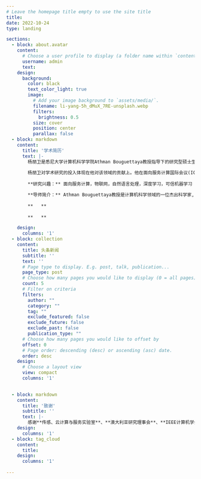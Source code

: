 ```yaml
---
# Leave the homepage title empty to use the site title
title:
date: 2022-10-24
type: landing

sections:
  - block: about.avatar
    content:
      # Choose a user profile to display (a folder name within `content/authors/`)
      username: admin
      text: 
    design:
      background:
        color: black
        text_color_light: true
        image:
          # Add your image background to `assets/media/`.
          filename: li-yang-5h_dMuX_7RE-unsplash.webp
          filters:
            brightness: 0.5
          size: cover
          position: center
          parallax: false
  - block: markdown
    content:
      title: '学术简历'
      text: |-
        杨朋卫是悉尼大学计算机科学学院Athman Bouguettaya教授指导下的研究型硕士生，拥有深厚的计算机科学与电子信息科学交叉学科背景。作为悉尼大学传感器、云和服务实验室的研究员，杨朋卫的学术追求是探索计算机科学的各个层面，包括众包、服务计算、深度学习和可信机器学习。
        
        杨朋卫对学术研究的投入体现在他对该领域的贡献上。他在面向服务计算国际会议(ICSOC，CCF-B)上成功发表了一篇演示论文，在IEEE普适计算和通信国际会议(PerCom，CCF-B)上发表了另一篇演示论文。此外，杨朋卫有一篇被IEEE国际万维网服务大会(ICWS，CCF-B)全文接收的研究长文。目前，他正计划扩大他的研究，并向服务计算领域的著名期刊IEEE Transactions on Services Computing（TSC，中科院JCR一区）提交扩展版本。杨朋卫的学术历程反映了他对计算机科学的热情和对在其领域产生影响的执着。
        
        **研究兴趣：** 面向服务计算，物联网，自然语言处理，深度学习，可信机器学习

        **导师简介：** Athman Bouguettaya教授是计算机科学领域的一位杰出科学家, 于2022年被评为服务计算与物联网领域全球前2%的顶尖学者。他是澳大利亚新南威尔士州悉尼大学的教授和计算机科学学院的前院长。他是澳大利亚服务科学协会的创始成员和前任主席。他曾任澳大利亚皇家墨尔本大学计算机科学与信息技术学院的教授和院长，以及澳大利亚联邦科学与工业研究组织服务计算领域的科学领袖。作为一名学者，他取得了极其卓越的成就，如IEEE院士、IEEE计算机协会杰出科学家、ACM杰出科学家、ACM杰出发言人以及WISE院士。他在2023年被任命为IEEE计算机协会院士评估委员会副主席。     
                
        **   ** 
        
        **   ** 

    design:
      columns: '1'
  - block: collection
    content:
      title: 头条新闻
      subtitle: ''
      text: ''
      # Page type to display. E.g. post, talk, publication...
      page_type: post
      # Choose how many pages you would like to display (0 = all pages)
      count: 5
      # Filter on criteria
      filters:
        author: ""
        category: ""
        tag: ""
        exclude_featured: false
        exclude_future: false
        exclude_past: false
        publication_type: ""
      # Choose how many pages you would like to offset by
      offset: 0
      # Page order: descending (desc) or ascending (asc) date.
      order: desc
    design:
      # Choose a layout view
      view: compact
      columns: '1'

  
  - block: markdown
    content:
      title: '致谢'
      subtitle: ''
      text: |-
        感谢**传感、云计算与服务实验室**、**澳大利亚研究理事会**、**IEEE计算机学会**和**联邦科学与工业研究组织**对物联网能源服务相关研究的支持。本文最终解释权归作者所有。       
    design:
      columns: '1'
  - block: tag_cloud
    content:
      title: 
    design:
      columns: '1'
  
---
```

